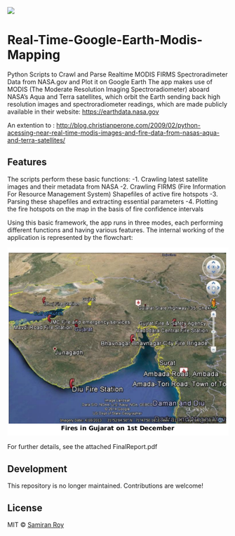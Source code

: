![](http://i.imgur.com/y8g506n.png?1)

# Real-Time-Google-Earth-Modis-Mapping

Python Scripts to Crawl and Parse Realtime MODIS FIRMS Spectroradimeter Data from NASA.gov and Plot it on Google Earth
The app makes use of MODIS (The Moderate Resolution Imaging Spectroradiometer) aboard NASA’s Aqua and Terra satellites, which
orbit the Earth sending back high resolution images and spectroradiometer readings, which are made publicly available in
their website: https://earthdata.nasa.gov

An extention to :
http://blog.christianperone.com/2009/02/python-acessing-near-real-time-modis-images-and-fire-data-from-nasas-aqua-and-terra-satellites/

## Features
The scripts perform these basic functions:
-1. Crawling latest satellite images and their metadata from NASA
-2. Crawling FIRMS (Fire Information For Resource Management System) Shapefiles of active fire hotspots
-3. Parsing these shapefiles and extracting essential parameters
-4. Plotting the fire hotspots on the map in the basis of fire confidence intervals

Using this basic framework, the app runs in three modes, each
performing different functions and having various features. The
internal working of the application is represented by the flowchart:

![](gujratfires.png)

For further details, see the attached FinalReport.pdf

## Development

This repository is no longer maintained. Contributions are welcome!

## License
MIT © [Samiran Roy](https://www.cse.iitb.ac.in/~samiranroy/)

